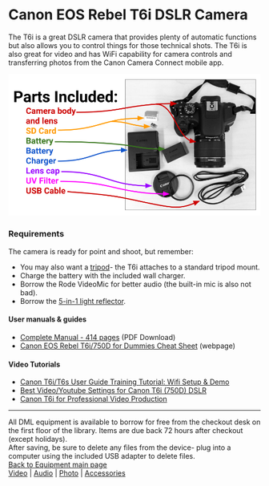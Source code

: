 # Canon EOS Rebel T6i DSLR Camera

The T6i is a great DSLR camera that provides plenty of automatic functions but also allows you to control things for those technical shots. The T6i is also great for video and has WiFi capability for camera controls and transferring photos from the Canon Camera Connect mobile app.

![alt text](https://raw.githubusercontent.com/hsudml/equipment/master/images/canonT6iParts.png "Canon EOS Rebel T6i DSLR Camera and accessories")

### Requirements

The camera is ready for point and shoot, but remember:
* You may also want a [tripod](https://humboldt-primo.hosted.exlibrisgroup.com/primo-explore/search?query=any,contains,digital%20media%20equipment%20tripod&tab=books_csu&search_scope=01CALS&sortby=rank&vid=01CALS_HUL&facet=local3,include,Circulation%20Desk,%20first%20floor$$I01CALS_HUL&lang=en_US&offset=0)- the T6i attaches to a standard tripod mount.
* Charge the battery with the included wall charger.
* Borrow the Rode VideoMic for better audio (the built-in mic is also not bad).
* Borrow the [5-in-1 light reflector](https://humboldt-primo.hosted.exlibrisgroup.com/primo-explore/fulldisplay?docid=01CALS_ALMA999647552102909&context=L&vid=01CALS_HUL&search_scope=01CALS&tab=books_csu&lang=en_US).

#### User manuals & guides

* [Complete Manual - 414 pages](http://gdlp01.c-wss.com/gds/4/0300018254/02/eos-rebelt6i-750d-im2-en.pdf) (PDF Download)
* [Canon EOS Rebel T6i/750D for Dummies Cheat Sheet](http://www.dummies.com/photography/cameras/canon-camera/canon-eos-rebel-t6i750d-for-dummies-cheat-sheet/) (webpage)

#### Video Tutorials
* [Canon T6i/T6s User Guide Training Tutorial: Wifi Setup & Demo](https://youtu.be/pO0VWTeJ9a4)
* [Best Video/Youtube Settings for Canon T6i (750D) DSLR](https://youtu.be/g3XS1CBznk4)
* [Canon T6i for Professional Video Production](https://youtu.be/LXkDCtL2i50)

---
All DML equipment is available to borrow for free from the checkout desk on the first floor of the library. Items are due back 72 hours after checkout (except holidays).  
After saving, be sure to delete any files from the device- plug into a computer using the included USB adapter to delete files.    
[Back to Equipment main page](https://github.com/hsudml/equipment)    
[Video](https://github.com/hsudml/equipment/video/) | [Audio]() | [Photo]() | [Accessories]()   
